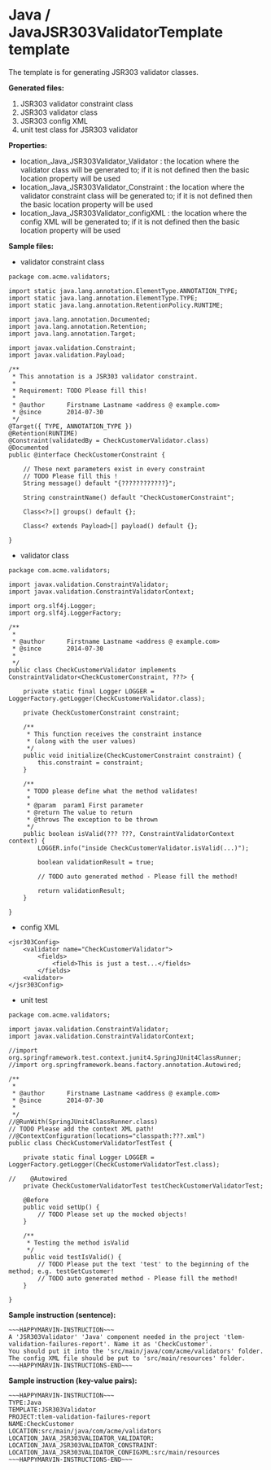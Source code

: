 # Java / JavaJSR303ValidatorTemplate template #

The template is for generating JSR303 validator classes.

**Generated files:**
  1. JSR303 validator constraint class
  1. JSR303 validator class
  1. JSR303 config XML
  1. unit test class for JSR303 validator

**Properties:**
  * location\_Java\_JSR303Validator\_Validator : the location where the validator class will be generated to; if it is not defined then the basic location property will be used
  * location\_Java\_JSR303Validator\_Constraint : the location where the validator constraint class will be generated to; if it is not defined then the basic location property will be used
  * location\_Java\_JSR303Validator\_configXML : the location where the config XML will be generated to; if it is not defined then the basic location property will be used

**Sample files:**
  * validator constraint class
```
package com.acme.validators;

import static java.lang.annotation.ElementType.ANNOTATION_TYPE;
import static java.lang.annotation.ElementType.TYPE;
import static java.lang.annotation.RetentionPolicy.RUNTIME;

import java.lang.annotation.Documented;
import java.lang.annotation.Retention;
import java.lang.annotation.Target;

import javax.validation.Constraint;
import javax.validation.Payload;

/**
 * This annotation is a JSR303 validator constraint.
 * 
 * Requirement: TODO Please fill this!
 *
 * @author      Firstname Lastname <address @ example.com>
 * @since       2014-07-30
 */
@Target({ TYPE, ANNOTATION_TYPE })
@Retention(RUNTIME)
@Constraint(validatedBy = CheckCustomerValidator.class)
@Documented
public @interface CheckCustomerConstraint {

    // These next parameters exist in every constraint
    // TODO Please fill this !
    String message() default "{????????????}";

    String constraintName() default "CheckCustomerConstraint";

    Class<?>[] groups() default {};

    Class<? extends Payload>[] payload() default {};
    
}
```

  * validator class
```
package com.acme.validators;

import javax.validation.ConstraintValidator;
import javax.validation.ConstraintValidatorContext;

import org.slf4j.Logger;
import org.slf4j.LoggerFactory;

/**
 *
 * @author      Firstname Lastname <address @ example.com>
 * @since       2014-07-30
 *
 */
public class CheckCustomerValidator implements ConstraintValidator<CheckCustomerConstraint, ???> {
    
    private static final Logger LOGGER = LoggerFactory.getLogger(CheckCustomerValidator.class);

    private CheckCustomerConstraint constraint;
    
    /**
     * This function receives the constraint instance
     * (along with the user values)
     */
    public void initialize(CheckCustomerConstraint constraint) {
        this.constraint = constraint;
    }
    
    /**
     * TODO please define what the method validates!
     *
     * @param  param1 First parameter
     * @return The value to return
     * @throws The exception to be thrown
     */
    public boolean isValid(??? ???, ConstraintValidatorContext context) {
        LOGGER.info("inside CheckCustomerValidator.isValid(...)");

        boolean validationResult = true;

        // TODO auto generated method - Please fill the method!
        
        return validationResult;
    }

}
```

  * config XML
```
<jsr303Config>
    <validator name="CheckCustomerValidator">
        <fields>
            <field>This is just a test...</fields>
        </fields>
    <validator>
</jsr303Config>
```

  * unit test
```
package com.acme.validators;

import javax.validation.ConstraintValidator;
import javax.validation.ConstraintValidatorContext;

//import org.springframework.test.context.junit4.SpringJUnit4ClassRunner;
//import org.springframework.beans.factory.annotation.Autowired;

/**
 *
 * @author      Firstname Lastname <address @ example.com>
 * @since       2014-07-30
 *
 */
//@RunWith(SpringJUnit4ClassRunner.class)
// TODO Please add the context XML path!
//@ContextConfiguration(locations="classpath:???.xml")
public class CheckCustomerValidatorTestTest {
    
    private static final Logger LOGGER = LoggerFactory.getLogger(CheckCustomerValidatorTest.class);
    
//    @Autowired
    private CheckCustomerValidatorTest testCheckCustomerValidatorTest;
    
    @Before
    public void setUp() {
        // TODO Please set up the mocked objects!
    }
    
    /**
     * Testing the method isValid
     */
    public void testIsValid() {
        // TODO Please put the text 'test' to the beginning of the method; e.g. testGetCustomer!
        // TODO auto generated method - Please fill the method!
    }
    
}
```

**Sample instruction (sentence):**
```
~~~HAPPYMARVIN-INSTRUCTION~~~
A 'JSR303Validator' 'Java' component needed in the project 'tlem-validation-failures-report'. Name it as 'CheckCustomer'. 
You should put it into the 'src/main/java/com/acme/validators' folder. The config XML file should be put to 'src/main/resources' folder.
~~~HAPPYMARVIN-INSTRUCTIONS-END~~~
```

**Sample instruction (key-value pairs):**
```
~~~HAPPYMARVIN-INSTRUCTION~~~
TYPE:Java
TEMPLATE:JSR303Validator
PROJECT:tlem-validation-failures-report
NAME:CheckCustomer
LOCATION:src/main/java/com/acme/validators
LOCATION_JAVA_JSR303VALIDATOR_VALIDATOR:
LOCATION_JAVA_JSR303VALIDATOR_CONSTRAINT:
LOCATION_JAVA_JSR303VALIDATOR_CONFIGXML:src/main/resources
~~~HAPPYMARVIN-INSTRUCTIONS-END~~~
```